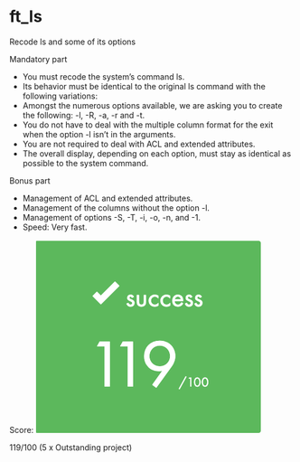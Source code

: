 # ft_ls
Recode ls and some of its options

Mandatory part
- You must recode the system’s command ls.
- Its behavior must be identical to the original ls command with the following variations:
- Amongst the numerous options available, we are asking you to create the following: -l, -R, -a, -r and -t.
- You do not have to deal with the multiple column format for the exit when the option -l isn’t in the arguments.
- You are not required to deal with ACL and extended attributes.
- The overall display, depending on each option, must stay as identical as possible to the system command.

Bonus part
- Management of ACL and extended attributes.
- Management of the columns without the option -l. 
- Management of options -S, -T, -i, -o, -n, and -1.
- Speed: Very fast.

Score: 
![alt text](119.png)

119/100 (5 x Outstanding project)
